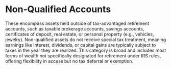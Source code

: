 # Non-Qualified Accounts

These encompass assets held outside of tax-advantaged retirement accounts, such as taxable brokerage accounts, savings accounts, certificates of deposit, real estate, or personal property (e.g., vehicles, jewelry). Non-qualified assets do not receive special tax treatment, meaning earnings like interest, dividends, or capital gains are typically subject to taxes in the year they are realized. This category is broad and includes most forms of wealth not specifically designated for retirement under IRS rules, offering flexibility in access but no tax deferral or exemption.

